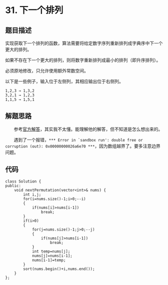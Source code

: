 # 31. 下一个排列

## 题目描述
实现获取下一个排列的函数，算法需要将给定数字序列重新排列成字典序中下一个更大的排列。
	
如果不存在下一个更大的排列，则将数字重新排列成最小的排列（即升序排列）。
	
必须原地修改，只允许使用额外常数空间。
	
以下是一些例子，输入位于左侧列，其相应输出位于右侧列。
```
1,2,3 → 1,3,2
3,2,1 → 1,2,3
1,1,5 → 1,5,1
```
## 解题思路
&#160; &#160; &#160; &#160;参考[官方解答](https://leetcode-cn.com/problems/next-permutation/solution/)，其实我不太懂。能理解他的解答，但不知道是怎么想出来的。
	
&#160; &#160; &#160; &#160;遇到了一个报错，```*** Error in `sandbox run': double free or corruption (out): 0x00000000026a6e70 ***```，因为数组越界了。要多注意边界问题。

## 代码
```
class Solution {
public:
    void nextPermutation(vector<int>& nums) {
        int i,j;
        for(i=nums.size()-1;i>0;--i)
        {
            if(nums[i]>nums[i-1])
                break;
        }
        if(i>0)
        {
            for(j=nums.size()-1;j>0;--j)
            {
                if(nums[j]>nums[i-1])
                    break;
            }
            int temp=nums[j];
            nums[j]=nums[i-1];
            nums[i-1]=temp;   
        }
        sort(nums.begin()+i,nums.end());
    }
};
```